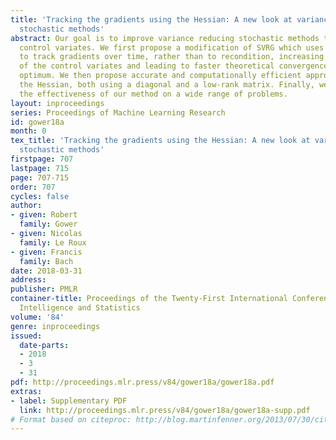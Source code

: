 ```yaml
---
title: 'Tracking the gradients using the Hessian: A new look at variance reducing
  stochastic methods'
abstract: Our goal is to improve variance reducing stochastic methods through better
  control variates. We first propose a modification of SVRG which uses the Hessian
  to track gradients over time, rather than to recondition, increasing the correlation
  of the control variates and leading to faster theoretical convergence close to the
  optimum. We then propose accurate and computationally efficient approximations to
  the Hessian, both using a diagonal and a low-rank matrix. Finally, we demonstrate
  the effectiveness of our method on a wide range of problems.
layout: inproceedings
series: Proceedings of Machine Learning Research
id: gower18a
month: 0
tex_title: 'Tracking the gradients using the Hessian: A new look at variance reducing
  stochastic methods'
firstpage: 707
lastpage: 715
page: 707-715
order: 707
cycles: false
author:
- given: Robert
  family: Gower
- given: Nicolas
  family: Le Roux
- given: Francis
  family: Bach
date: 2018-03-31
address: 
publisher: PMLR
container-title: Proceedings of the Twenty-First International Conference on Artficial
  Intelligence and Statistics
volume: '84'
genre: inproceedings
issued:
  date-parts:
  - 2018
  - 3
  - 31
pdf: http://proceedings.mlr.press/v84/gower18a/gower18a.pdf
extras:
- label: Supplementary PDF
  link: http://proceedings.mlr.press/v84/gower18a/gower18a-supp.pdf
# Format based on citeproc: http://blog.martinfenner.org/2013/07/30/citeproc-yaml-for-bibliographies/
---
```

